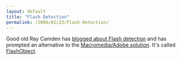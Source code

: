 ```yaml
---
layout: default
title: "Flash Detection"
permalink: /2006/02/23/Flash-Detection/
---
```


Good old Ray Camden has <a href="http://ray.camdenfamily.com/index.cfm/2006/2/21/Ask-a-Jedi-Flash-Detection" target="_blank">blogged about Flash detection</a> and has prompted an alternative to the <a href="http://www.macromedia.com/software/flashplayer/download/detection_kit/" target="_blank">Macromedia/Adobe solution</a>. It's called <a href="http://blog.deconcept.com/flashobject/" target="_blank">FlashObject</a>.<br/>